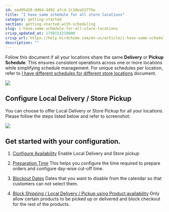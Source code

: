 ```yaml
---
id: ead95d20-dd6d-4d92-a7c4-2c18ea537f5e
title: "I have same schedule for all store locations"
category: getting-started
section: getting-started-with-scheduling
slug: i-have-same-schedule-for-all-store-locations
crisp_updated_at: 1750153219000
crisp_url: https://help.birdchime.com/en-us/article/i-have-same-schedule-for-all-store-locations-13ukhrg/
description: ""
---
```


Follow this document if all your locations share the same **Delivery** or **Pickup Schedule**. This ensures consistent operations across one or more locations while simplifying schedule management. For unique schedules per location, refer to [I have different schedules for different store locations](https://help.birdchime.com/en-us/article/i-have-different-schedule-for-different-store-locations-1f6j2p0/) document.

![](https://storage.crisp.chat/users/helpdesk/website/ca826b447482b000/screenshot-2024-12-16-074117_m9ctr8.png)

## Configure Local Delivery / Store Pickup

You can choose to offer Local Delivery or Store Pickup for all your locations. Please follow the steps listed below and refer to screenshot:

![](https://storage.crisp.chat/users/helpdesk/website/ca826b447482b000/screenshot-2024-12-16-074401_1n49qgu.png)

## Get started with your configuration.

1. [Configure Availability](https://help.birdchime.com/en-us/article/configure-availability-settings-199dozz/)
Enable Local Delivery and Store pickup 

2. [Preparation Time](/en-us/article/configure-order-preparation-times-1b43s8n/)
This helps you configure the time required to prepare orders and configure day-wise cut-off time. 

3. [Blockout Dates](https://help.birdchime.com/en-us/article/how-to-block-dates-from-calendar-tllghq/)
Dates that you want to disable from the calendar so that customers can not select them. 

4. [Block Shipping / Local Delivery / Pickup using Product availability](https://help.birdchime.com/en-us/article/block-shipping-local-delivery-pickup-using-product-availability-t1zg9b/)
Only allow certain products to be picked up or delivered and block checkout for the rest of the products.
